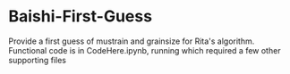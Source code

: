 # Baishi-First-Guess
Provide a first guess of mustrain and grainsize for Rita's algorithm.
Functional code is in CodeHere.ipynb, running which required a few other supporting files
